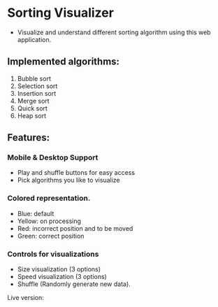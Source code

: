 # Sorting Visualizer #
 - Visualize and understand different sorting algorithm using this web application.

## Implemented algorithms: ##
 1. Bubble sort
 2. Selection sort
 3. Insertion sort
 4. Merge sort
 5. Quick sort
 6. Heap sort
## Features: ##
   ### Mobile & Desktop Support ###
  - Play and shuffle buttons for easy access
  - Pick algorithms you like to visualize
  ### Colored representation. ###
  - Blue: default
  - Yellow: on processing 
  - Red: incorrect position and to be moved 
  - Green: correct position
  ### Controls for visualizations ###
  - Size visualization (3 options)
  - Speed visualization (3 options)
  - Shuffle (Randomly generate new data).
  
  Live version: 
